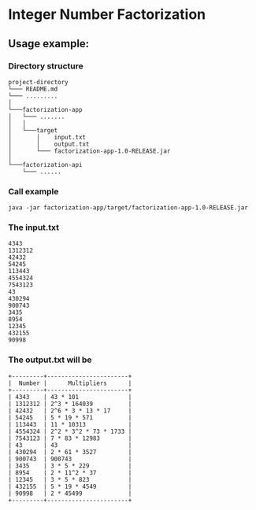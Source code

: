 Integer Number Factorization
============================



Usage example:
--------------

### Directory structure ###
    project-directory
    └─── README.md
    └─── .........
    │
    └───factorization-app
    │   └─── .......
    │   │
    │   └───target
    │       │    input.txt
    │       │    output.txt
    │       └─── factorization-app-1.0-RELEASE.jar
    │   
    └───factorization-api    
        └─── ......
        
### Call example ###
    
    java -jar factorization-app/target/factorization-app-1.0-RELEASE.jar
   
### The input.txt ###
        
    4343
    1312312
    42432
    54245
    113443
    4554324
    7543123
    43
    430294
    900743
    3435
    8954
    12345
    432155
    90998
    
### The output.txt will be ###
    
    +---------+-----------------------+
    |  Number |      Multipliers      |
    +---------+-----------------------+
    | 4343    | 43 * 101              |
    | 1312312 | 2^3 * 164039          |
    | 42432   | 2^6 * 3 * 13 * 17     |
    | 54245   | 5 * 19 * 571          |
    | 113443  | 11 * 10313            |
    | 4554324 | 2^2 * 3^2 * 73 * 1733 |
    | 7543123 | 7 * 83 * 12983        |
    | 43      | 43                    |
    | 430294  | 2 * 61 * 3527         |
    | 900743  | 900743                |
    | 3435    | 3 * 5 * 229           |
    | 8954    | 2 * 11^2 * 37         |
    | 12345   | 3 * 5 * 823           |
    | 432155  | 5 * 19 * 4549         |
    | 90998   | 2 * 45499             |
    +---------+-----------------------+